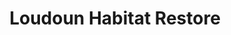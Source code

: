 ---
title: "Loudoun Habitat Restore"
url: /leesburg/loudoun-habitat-restore/
shop: Gebrauchtwaren
---